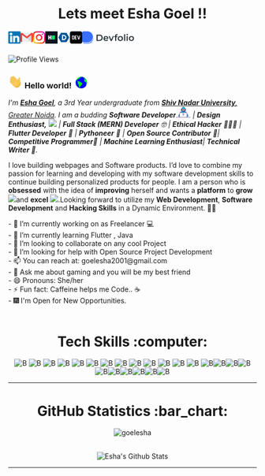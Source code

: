 <h1 align="center"> Lets meet Esha Goel !! </h1> &nbsp;
<!--<a href="https://www.linkedin.com/in/avinashkranjan"><img src="https://github.com/avinashkranjan/avinashkranjan/blob/master/logos/linkedin.png" width="40" /></a>
<a href="https://github.com/avinashkranjan"><img src="https://github.com/avinashkranjan/avinashkranjan/blob/master/logos/github-logo.png" width="40" /></a>
<a href="https://www.facebook.com/avinashranjan.1020/"><img src="https://github.com/avinashkranjan/avinashkranjan/blob/master/logos/facebook.png" width="40" /></a>
<a href="https://twitter.com/iavinashranjan"><img src="https://github.com/avinashkranjan/avinashkranjan/blob/master/logos/twitter.png" width="40" /></a>
<a href="https://www.instagram.com/avinashkranjan7"><img src="https://github.com/avinashkranjan/avinashkranjan/blob/master/logos/instagram.png" width="40" /></a>-->


<!--<a href="https://www.facebook.com/prathamesh.sadake">
  <img align="left" alt="PrathmeshSadake | Facebook" width="21px" src="https://image.flaticon.com/icons/svg/733/733547.svg" />
</a>-->


<a href="https://www.linkedin.com/in/esha-goel-336791185/">
  <img align="left" alt="Esha Goel | Linkedin" height="25px" src="https://github.com/goelesha/goelesha/blob/main/Assets/Linkedin.svg" />
</a>
<a href="mailto:goelesha2001@gmail.com">
  <img align="left" alt="Esha Goel | Mail" height="25px" src="https://github.com/goelesha/goelesha/blob/main/Assets/Gmail.svg" />
</a>
<a href="https://www.instagram.com/goelesha001/">
  <img align="left" alt="Esha Goel | Instagram" height="25px" src="https://github.com/goelesha/goelesha/blob/main/Assets/Instagram.svg" />
</a>
<a href="https://www.hackerrank.com/goelesha2001">
  <img align="left" alt="Esha Goel | Instagram" height="25px" src="https://github.com/goelesha/goelesha/blob/main/Assets/HackerRank.svg" />
</a>
<a href="https://devpost.com/goelesha2001?ref_content=user-portfolio&ref_feature=portfolio&ref_medium=global-nav">
  <img align="left" alt="Esha Goel | Dev" height="25px" src="https://github.com/goelesha/goelesha/blob/main/Assets/devpost.svg" />
</a>
<a href="https://dev.to/goelesha">
  <img align="left" alt="Esha Goel | Dev" height="25px" src="https://github.com/goelesha/goelesha/blob/main/Assets/dev.svg" />
</a>
<a href="https://devfolio.co/@EshaGoel">
  <img align="left" alt="Esha Goel | Dev" height="25px" src="https://github.com/goelesha/goelesha/blob/main/Assets/devfolio.svg" />
</a>


</br>
</br>

![Profile Views](https://komarev.com/ghpvc/?username=goelesha)
### <img src="https://github.com/goelesha/goelesha/blob/main/Assets/Hi.gif" width="29px"> **Hello world!** &nbsp;<img src="https://github.com/goelesha/goelesha/blob/main/Assets/Earth.gif" width="24px">
<p>
  <em>
    I'm <b><a href="https://github.com/goelesha">Esha Goel</b></a>, a 3rd Year undergraduate from <a href="https://snu.edu.in/home"> <b>Shiv Nadar University</b>, Greater Noida</a>. I am a budding <b>Software Developer</b><img src="https://github.com/goelesha/goelesha/blob/main/Assets/Developer.gif" width="30px"> | <b>Design Enthusiast,</b>&nbsp;<img src="https://github.com/TheDudeThatCode/TheDudeThatCode/blob/master/Assets/Designer.gif" width="36px"> | <b> Full Stack (MERN) Developer</b>  🤓 | <b>Ethical Hacker</b> 👨🏻‍💻 | <b>Flutter Developer</b> 🧐 | <b>Pythoneer</b> 🐍 | <b>Open Source Contributor</b> 📝| <b>Competitive Programmer</b>🤠 | <b>Machine Learning Enthusiast</b>| <b>Technical Writer</b> 🥳. 
  </em>  
</p>
<p>
I love building webpages and Software products. I’d love to combine my passion for learning and developing with my software development skills to continue building personalized products for people. I am a person who is <b>obsessed</b> with the idea of <b>improving</b> herself and wants a <b>platform</b> to <b>grow</b> <img src="https://github.com/TheDudeThatCode/TheDudeThatCode/blob/master/Assets/Rocket.gif" width="18px">and <b>excel</b> <img src="https://github.com/TheDudeThatCode/TheDudeThatCode/blob/master/Assets/Medal.gif" width="20px">.Looking forward to utilize my <b>Web Development</b>, <b>Software Development</b> and <b>Hacking Skills</b> in a Dynamic Environment. 🧑🏻
</p>
<!--
- 🎪 [Visual Portfolio](https://sourcerer.io/avinashkranjan)🌐
- 🚩 [Website](https://avinashkranjan.github.io/)-->
- 🔭 I’m currently working on as Freelancer 💻<br>
- 🌱 I’m currently learning Flutter , Java<br>
- 👯 I’m looking to collaborate on any cool Project<br>
- 🤔 I’m looking for help with Open Source Project Development <br>
- 📫 You can reach at: goelesha2001@gmail.com <br>
- 💬 Ask me about gaming and you will be my best friend<br>
- 😄 Pronouns: She/her<br>
- ⚡ Fun fact: Caffeine helps me Code.. ☕<br>
- 🎆 I'm Open for New Opportunities.<br><br>

<div align="center">
  <h1>Tech Skills :computer: </h1>

![B](https://icongr.am/devicon/c-original.svg?size=55&color=563d7c) ![B](https://icongr.am/devicon/cplusplus-original.svg?size=55&color=563d7c) ![B](https://icongr.am/devicon/html5-original.svg?size=55&color=563d7c) ![B](https://icongr.am/devicon/css3-original.svg?size=55&color=563d7c) ![B](https://icongr.am/devicon/bootstrap-plain.svg?size=55&color=563d7c) ![B](https://icongr.am/devicon/javascript-original.svg?size=55&color=563d7c) ![B](https://icongr.am/devicon/yarn-original.svg?size=55&color=563d7c) ![B](https://icongr.am/devicon/git-original.svg?size=55&color=563d7c) ![B](https://icongr.am/devicon/react-original.svg?size=55&color=563d7c) ![B](https://icongr.am/octicons/mark-github.svg?size=55&color=949494) ![B](https://icongr.am/devicon/heroku-original.svg?size=55&color=563d7c) ![B](https://icongr.am/devicon/nodejs-original.svg?size=55&color=563d7c) ![B](https://icongr.am/devicon/python-original.svg?size=55&color=563d7c) ![B](https://icongr.am/devicon/mongodb-original.svg?size=55&color=563d7c)![B](https://icongr.am/devicon/atom-original.svg?size=55&color=563d7c)![B](https://icongr.am/devicon/babel-original.svg?size=55&color=563d7c)![B](https://icongr.am/devicon/amazonwebservices-original.svg?size=55&color=563d7c)![B](https://icongr.am/devicon/npm-original-wordmark.svg?size=55&color=563d7c)![B](https://icongr.am/devicon/sass-original.svg?size=55&color=563d7c)![B](https://icongr.am/devicon/visualstudio-plain.svg?size=55&color=563d7c)![B](https://icongr.am/devicon/express-original-wordmark.svg?size=55&color=563d7c)![B](https://icongr.am/devicon/java-original-wordmark.svg??size=55&color=563d7c)![B](https://icongr.am/devicon/trello-plain-wordmark.svg?size=55&color=563d7c)
<!-- ![B](https://icongr.am/devicon/android-original.svg?size=55&color=563d7c)-->

</div>

<hr>

<div align="center">
  <h1>GitHub Statistics :bar_chart: </h1>

<img src="https://komarev.com/ghpvc/?username=goelesha" alt="goelesha" />
<br><br>

![Esha's Github Stats](https://github-readme-stats.vercel.app/api?username=goelesha&show_icons=true&theme=algolia) 
<!--[![Esha's github activity graph](https://activity-graph.herokuapp.com/graph?username=goelesha&theme=react-dark)](https://github.com/goelesha)
[![Top Langs](https://github-readme-stats.vercel.app/api/top-langs/?username=goelesha&layout=compact)](https://github.com/goelesha)
![Esha's GitHub Streak](https://github-readme-streak-stats.herokuapp.com/?user=goelesha)--> 

<hr>
</div>
<!--
<h1>Connect With Me :inbox_tray: </h1>

[![Linkedin](https://img.shields.io/badge/LinkedIn-0077B5?style=for-the-badge&logo=linkedin&logoColor=white)](https://www.linkedin.com/in/pranav-mendiratta) [![Medium](https://img.shields.io/badge/Medium-12100E?style=for-the-badge&logo=medium&logoColor=white)](https://medium.com/@pranav016) [![Stack-Overflow](https://img.shields.io/badge/Stack_Overflow-FE7A16?style=for-the-badge&logo=stack-overflow&logoColor=white)](https://stackoverflow.com/users/13422979/pranav-m7?tab=profile) [![Discord](https://img.shields.io/badge/Discord-7289DA?style=for-the-badge&logo=discord&logoColor=white)](https://discord.com/channels/@Pranav#8006) [![Dev-to](https://img.shields.io/badge/dev.to-0A0A0A?style=for-the-badge&logo=dev.to&logoColor=white)](https://dev.to/pranav016) [![Twitter](https://img.shields.io/badge/Twitter-1DA1F2?style=for-the-badge&logo=twitter&logoColor=white)](https://twitter.com/Pranav046)

### Trending Repositories 📖

<a href="https://github.com/avinashkranjan/Malware-with-Backdoor-and-Keylogger">
  <img align="left" src="https://github-readme-stats.vercel.app/api/pin/?username=avinashkranjan&repo=Malware-with-Backdoor-and-Keylogger" />
</a>
<a href="https://github.com/avinashkranjan/Python-Scripts">
  <img align="left" src="https://github-readme-stats.vercel.app/api/pin/?username=avinashkranjan&repo=Amazing-Python-Scripts" />
</a>
<a href="https://github.com/avinashkranjan/Friday">
  <img align="left" src="https://github-readme-stats.vercel.app/api/pin/?username=avinashkranjan&repo=Friday" />
</a>
<a href="https://github.com/avinashkranjan/lifeMEDeasy">
  <img align="left" src="https://github-readme-stats.vercel.app/api/pin/?username=avinashkranjan&repo=lifeMEDeasy" />
</a>
-->
